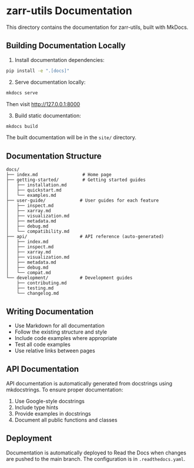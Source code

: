 # zarr-utils Documentation

This directory contains the documentation for zarr-utils, built with MkDocs.

## Building Documentation Locally

1. Install documentation dependencies:
```bash
pip install -e ".[docs]"
```

2. Serve documentation locally:
```bash
mkdocs serve
```

Then visit http://127.0.0.1:8000

3. Build static documentation:
```bash
mkdocs build
```

The built documentation will be in the `site/` directory.

## Documentation Structure

```
docs/
├── index.md                 # Home page
├── getting-started/         # Getting started guides
│   ├── installation.md
│   ├── quickstart.md
│   └── examples.md
├── user-guide/             # User guides for each feature
│   ├── inspect.md
│   ├── xarray.md
│   ├── visualization.md
│   ├── metadata.md
│   ├── debug.md
│   └── compatibility.md
├── api/                    # API reference (auto-generated)
│   ├── index.md
│   ├── inspect.md
│   ├── xarray.md
│   ├── visualization.md
│   ├── metadata.md
│   ├── debug.md
│   └── compat.md
└── development/            # Development guides
    ├── contributing.md
    ├── testing.md
    └── changelog.md
```

## Writing Documentation

- Use Markdown for all documentation
- Follow the existing structure and style
- Include code examples where appropriate
- Test all code examples
- Use relative links between pages

## API Documentation

API documentation is automatically generated from docstrings using mkdocstrings. To ensure proper documentation:

1. Use Google-style docstrings
2. Include type hints
3. Provide examples in docstrings
4. Document all public functions and classes

## Deployment

Documentation is automatically deployed to Read the Docs when changes are pushed to the main branch. The configuration is in `.readthedocs.yaml`.